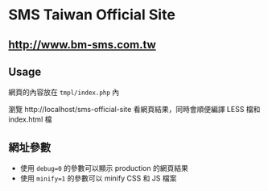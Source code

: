 SMS Taiwan Official Site
========================

http://www.bm-sms.com.tw
------------------------

## Usage

網頁的內容放在 `tmpl/index.php` 內

瀏覽 http://localhost/sms-official-site 看網頁結果，同時會順便編譯 LESS 檔和 index.html 檔

## 網址參數

- 使用 `debug=0` 的參數可以顯示 production 的網頁結果
- 使用 `minify=1` 的參數可以 minify CSS 和 JS 檔案
